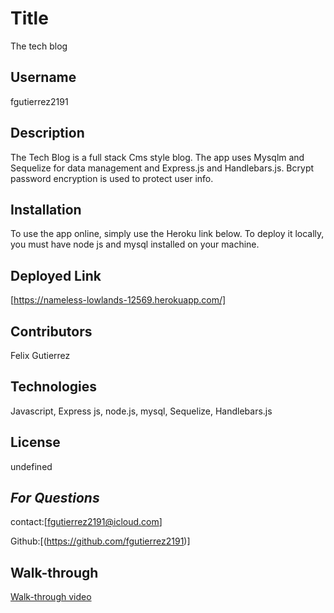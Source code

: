   # Title
  The tech blog

  ## Username
  fgutierrez2191

  ## Description
  The Tech Blog is a full stack Cms style blog. The app uses Mysqlm and Sequelize for data management and Express.js and Handlebars.js. Bcrypt password encryption is used to protect user info. 

  ## Installation
  To use the app online, simply use the Heroku link below. 
  To deploy it locally, you must have node js and mysql installed on your machine. 

  ## Deployed Link
  [https://nameless-lowlands-12569.herokuapp.com/]

  ## Contributors
  Felix Gutierrez

  ## Technologies
  Javascript, Express js, node.js, mysql, Sequelize, Handlebars.js

  ## License
  undefined

  ## *For Questions*
  contact:[fgutierrez2191@icloud.com]

  Github:[(https://github.com/fgutierrez2191)]

## Walk-through

[Walk-through video](https://drive.google.com/file/d/10kM9ZyD9KDHk15W9bHVJP_RLsovEBBya/view)
